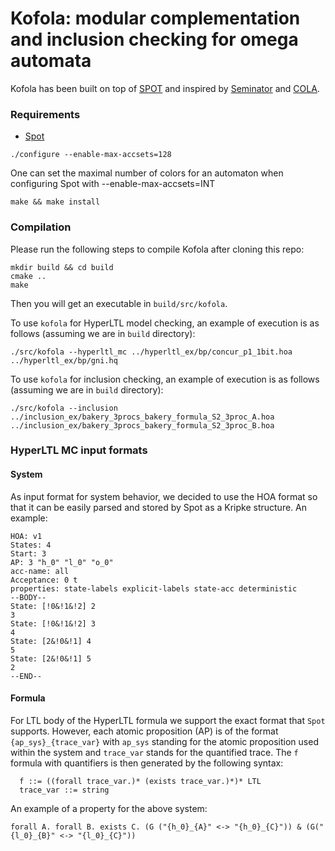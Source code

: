 # Kofola: modular complementation and inclusion checking for omega automata

Kofola has been built on top of [SPOT](https://spot.lrde.epita.fr/) and
inspired by [Seminator](https://github.com/mklokocka/seminator) and
[COLA](https://github.com/liyong31/COLA).


### Requirements
* [Spot](https://spot.lrde.epita.fr/)

```
./configure --enable-max-accsets=128
```
One can set the maximal number of colors for an automaton when configuring Spot with --enable-max-accsets=INT
```
make && make install
```

### Compilation
Please run the following steps to compile Kofola after cloning this repo:
```
mkdir build && cd build
cmake ..
make
```

Then you will get an executable in `build/src/kofola`.

To use `kofola` for HyperLTL model checking, an example of execution is as follows (assuming we are in `build` directory):
```
./src/kofola --hyperltl_mc ../hyperltl_ex/bp/concur_p1_1bit.hoa ../hyperltl_ex/bp/gni.hq
```

To use `kofola` for inclusion checking, an example of execution is as follows (assuming we are in `build` directory):
```
./src/kofola --inclusion ../inclusion_ex/bakery_3procs_bakery_formula_S2_3proc_A.hoa ../inclusion_ex/bakery_3procs_bakery_formula_S2_3proc_B.hoa
```

### HyperLTL MC input formats
#### System
As input format for system behavior, we decided to use the HOA format so that it can
be easily parsed and stored by Spot as a Kripke structure. An example:
```
HOA: v1
States: 4
Start: 3
AP: 3 "h_0" "l_0" "o_0" 
acc-name: all
Acceptance: 0 t
properties: state-labels explicit-labels state-acc deterministic
--BODY--
State: [!0&!1&!2] 2
3 
State: [!0&!1&!2] 3
4 
State: [2&!0&!1] 4
5 
State: [2&!0&!1] 5
2 
--END--
```
#### Formula
For LTL body of the HyperLTL formula we support the exact format that `Spot` supports. However, each atomic proposition (AP) 
is of the format `{ap_sys}_{trace_var}` with `ap_sys` standing for the atomic proposition used within the system and 
`trace_var` stands for the quantified trace. The `f` formula with quantifiers is then generated by the following syntax:
```
  f ::= ((forall trace_var.)* (exists trace_var.)*)* LTL 
  trace_var ::= string 
```
An example of a property for the above system:
```
forall A. forall B. exists C. (G ("{h_0}_{A}" <-> "{h_0}_{C}")) & (G("{l_0}_{B}" <-> "{l_0}_{C}"))
```